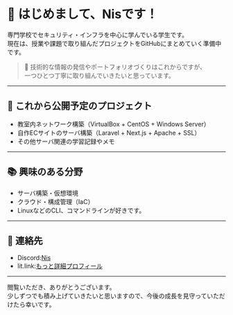 <!-- ## Hi there 👋 -->

<!--
**Nis6174/Nis6174** is a ✨ _special_ ✨ repository because its `README.md` (this file) appears on your GitHub profile.

Here are some ideas to get you started:

- 🔭 I’m currently working on ...
- 🌱 I’m currently learning ...
- 👯 I’m looking to collaborate on ...
- 🤔 I’m looking for help with ...
- 💬 Ask me about ...
- 📫 How to reach me: ...
- 😄 Pronouns: ...
- ⚡ Fun fact: ...
-->

# 👋 はじめまして、Nisです！

専門学校でセキュリティ・インフラを中心に学んでいる学生です。  
現在は、授業や課題で取り組んだプロジェクトをGitHubにまとめていく準備中です。

> 📌 技術的な情報の発信やポートフォリオづくりはこれからですが、  
> 一つひとつ丁寧に取り組んでいきたいと思っています。

---

## 🔧 これから公開予定のプロジェクト

- 教室内ネットワーク構築（VirtualBox + CentOS + Windows Server）
- 自作ECサイトのサーバ構築（Laravel + Next.js + Apache + SSL）
- その他サーバ関連の学習記録やメモ

---

## 📚 興味のある分野

- サーバ構築・仮想環境
- クラウド・構成管理（IaC）
- LinuxなどのCLI、コマンドラインが好きです。

---

## 🔗 連絡先

- Discord:[Nis](https://discord.com/users/652516485037686805)
- lit.link:[もっと詳細プロフィール](https://lit.link/6174)

---

閲覧いただき、ありがとうございます。  
少しずつでも積み上げていきたいと思いますので、今後の成長を見守っていただけたら幸いです。
